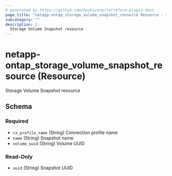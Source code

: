 ```yaml
---
# generated by https://github.com/hashicorp/terraform-plugin-docs
page_title: "netapp-ontap_storage_volume_snapshot_resource Resource - terraform-provider-netapp-ontap"
subcategory: ""
description: |-
  Storage Volume Snapshot resource
---
```


# netapp-ontap_storage_volume_snapshot_resource (Resource)

Storage Volume Snapshot resource



<!-- schema generated by tfplugindocs -->
## Schema

### Required

- `cx_profile_name` (String) Connection profile name
- `name` (String) Snapshot name
- `volume_uuid` (String) Volume UUID

### Read-Only

- `uuid` (String) Snapshot UUID


